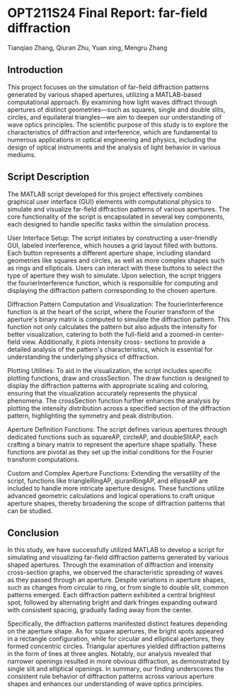 # OPT211S24 Final Report: far-field diffraction

Tianqiao Zhang, Qiuran Zhu, Yuan xing, Mengru Zhang

## Introduction

This project focuses on the simulation of far-field diffraction patterns generated by various shaped apertures, utilizing a MATLAB-based computational approach. By examining how light waves diffract through apertures of distinct geometries—such as squares, single and double slits, circles, and equilateral triangles—we aim to deepen our understanding of wave optics principles. The scientific purpose of this study is to explore the characteristics of diffraction and interference, which are fundamental to numerous applications in optical engineering and physics, including the design of optical instruments and the analysis of light behavior in various mediums.

## Script Description

The MATLAB script developed for this project effectively combines graphical user interface (GUI) elements with computational physics to simulate and visualize far-field diffraction patterns of various apertures. The core functionality of the script is encapsulated in several key components, each designed to handle specific tasks within the simulation process.

User Interface Setup: The script initiates by constructing a user-friendly GUI, labeled interference, which houses a grid layout filled with buttons. Each button represents a different aperture shape, including standard geometries like squares and circles, as well as more complex shapes such as rings and ellipticals. Users can interact with these buttons to select the type of aperture they wish to simulate. Upon selection, the script triggers the fourierInterference function, which is responsible for computing and displaying the diffraction pattern corresponding to the chosen aperture.

Diffraction Pattern Computation and Visualization: The fourierInterference function is at the heart of the script, where the Fourier transform of the aperture's binary matrix is computed to simulate the diffraction pattern. This function not only calculates the pattern but also adjusts the intensity for better visualization, catering to both the full-field and a zoomed-in center-field view. Additionally, it plots intensity cross- sections to provide a detailed analysis of the pattern's characteristics, which is essential for understanding the underlying physics of diffraction.

Plotting Utilities: To aid in the visualization, the script includes specific plotting functions, draw and crossSection. The draw function is designed to display the diffraction patterns with appropriate scaling and coloring, ensuring that the visualization accurately represents the physical phenomena. The crossSection function further enhances the analysis by plotting the intensity distribution across a specified section of the diffraction pattern, highlighting the symmetry and peak distribution.

Aperture Definition Functions: The script defines various apertures through dedicated functions such as squareAP, circleAP, and doubleSlitAP, each crafting a binary matrix to represent the aperture shape spatially. These functions are pivotal as they set up the initial conditions for the Fourier transform computations.

Custom and Complex Aperture Functions: Extending the versatility of the script,
functions like triangleRingAP, qiuranRingAP, and ellipseAP are included to handle more intricate aperture designs. These functions utilize advanced geometric calculations and logical operations to craft unique aperture shapes, thereby broadening the scope of diffraction patterns that can be studied.

## Conclusion

In this study, we have successfully utilized MATLAB to develop a script for simulating and visualizing far-field diffraction patterns generated by various shaped apertures. Through the examination of diffraction and intensity cross-section graphs, we observed the characteristic spreading of waves as they passed through an aperture. Despite variations in aperture shapes, such as changes from circular to ring, or from single to double slit, common patterns emerged. Each diffraction pattern exhibited a central brightest spot, followed by alternating bright and dark fringes expanding outward with consistent spacing, gradually fading away from the center.

Specifically, the diffraction patterns manifested distinct features depending on the aperture shape. As for square apertures, the bright spots appeared in a rectangle configuration, while for circular and elliptical apertures, they formed concentric circles. Triangular apertures yielded diffraction patterns in the form of lines at three angles. Notably, our analysis revealed that narrower openings resulted in more obvious diffraction, as demonstrated by single slit and elliptical openings. In summary, our finding underscores the consistent rule behavior of diffraction patterns across various aperture shapes and enhances our understanding of wave optics principles.

